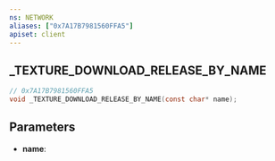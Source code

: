 ```yaml
---
ns: NETWORK
aliases: ["0x7A17B7981560FFA5"]
apiset: client
---
```

## _TEXTURE_DOWNLOAD_RELEASE_BY_NAME

```c
// 0x7A17B7981560FFA5
void _TEXTURE_DOWNLOAD_RELEASE_BY_NAME(const char* name);
```


## Parameters
* **name**: